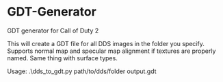 # GDT-Generator
GDT generator for Call of Duty 2

This will create a GDT file for all DDS images in the folder you specify. Supports normal map and specular map alignment if textures are properly named. Same thing with surface types.

Usage: .\dds_to_gdt.py path/to/dds/folder output.gdt
